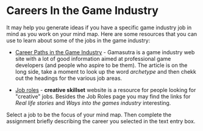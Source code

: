 # Careers In the Game Industry

It may help you generate ideas if you have a specific game industry job in mind as you work on your mind map. Here are some resources that you can use to learn about some of the jobs in the game industry:

- [Career Paths in the Game Industry][gamasutra] - Gamasutra is a game industry web site with a lot of good information aimed at professional game developers (and people who aspire to be them). The article is on the long side, take a moment to look up the word _archetype_ and then chekk out the headings for the various job areas.

- [Job roles][creativeskillset] - **creative skillset** website is a resource for people looking for "creative" jobs. Besides the Job Roles page you may find the links for _Real life stories_ and _Ways into the games industry_ interesting.

Select a job to be the focus of your mind map. Then complete the assignment briefly describing the career you selected in the text entry box.

[gamasutra]: <https://www.gamasutra.com/view/feature/131164/career_paths_in_the_game_industry.php>
[creativeskillset]: <http://creativeskillset.org/creative_industries/games/job_roles>
